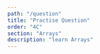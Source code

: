 ```yaml
---
path: "/question"
title: "Practise Question"
order: "4C"
section: "Arrays"
description: "learn Arrays"
---
```

